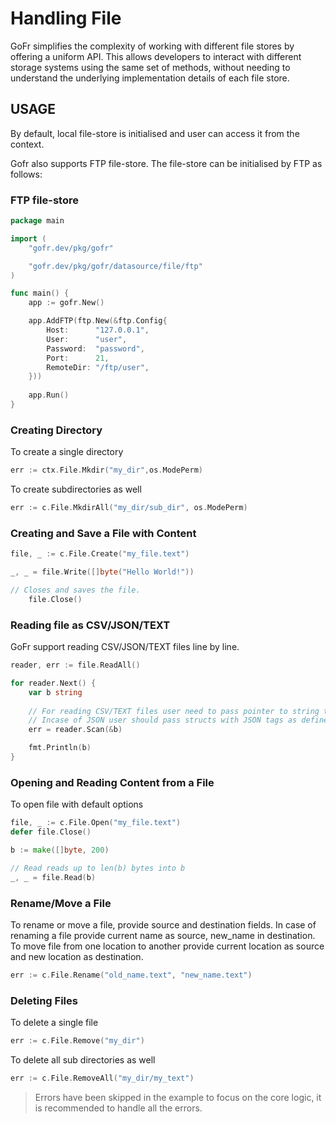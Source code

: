 # Handling File

GoFr simplifies the complexity of working with different file stores by offering a uniform API. This allows developers to interact with different storage systems using the same set of methods, without needing to understand the underlying implementation details of each file store.

## USAGE

By default, local file-store is initialised and user can access it from the context.

Gofr also supports FTP file-store. The file-store can be initialised by FTP as follows:

### FTP file-store
```go
package main

import (
    "gofr.dev/pkg/gofr"

    "gofr.dev/pkg/gofr/datasource/file/ftp"
)

func main() {
    app := gofr.New()

	app.AddFTP(ftp.New(&ftp.Config{
		Host:      "127.0.0.1",
		User:      "user",
		Password:  "password",
		Port:      21,
		RemoteDir: "/ftp/user",
	}))
    
    app.Run()
}
```


### Creating Directory

To create a single directory
```go
err := ctx.File.Mkdir("my_dir",os.ModePerm)
```

To create subdirectories as well
```go
err := c.File.MkdirAll("my_dir/sub_dir", os.ModePerm)
```

### Creating and Save a File with Content

```go
file, _ := c.File.Create("my_file.text")

_, _ = file.Write([]byte("Hello World!"))

// Closes and saves the file.
	file.Close()
```

### Reading file as CSV/JSON/TEXT
GoFr support reading CSV/JSON/TEXT files line by line.

```go
reader, err := file.ReadAll()

for reader.Next() {
	var b string
		
	// For reading CSV/TEXT files user need to pass pointer to string to SCAN.
	// Incase of JSON user should pass structs with JSON tags as defined in encoding/json.
	err = reader.Scan(&b)

	fmt.Println(b)
}
```


### Opening and Reading Content from a File

To open file with default options
```go
file, _ := c.File.Open("my_file.text")
defer file.Close()

b := make([]byte, 200)

// Read reads up to len(b) bytes into b
_, _ = file.Read(b)
```

### Rename/Move a File

To rename or move a file, provide source and destination fields.
In case of renaming a file provide current name as source, new_name in destination.
To move file from one location to another provide current location as source and new location as destination.

```go
err := c.File.Rename("old_name.text", "new_name.text")
```

### Deleting Files
To delete a single file
```go
err := c.File.Remove("my_dir")
```

To delete all sub directories as well
```go
err := c.File.RemoveAll("my_dir/my_text")
```


> Errors have been skipped in the example to focus on the core logic, it is recommended to handle all the errors.
